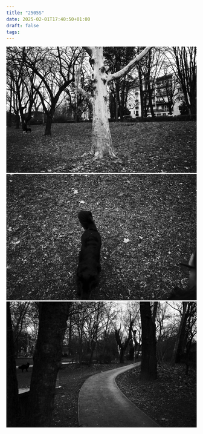 ```yaml
---
title: "2505S"
date: 2025-02-01T17:40:50+01:00
draft: false
tags:
---
```


![FR002778](FR002778.JPG)
![FR002771](FR002771.JPG)
![FR002784](FR002784.JPG)